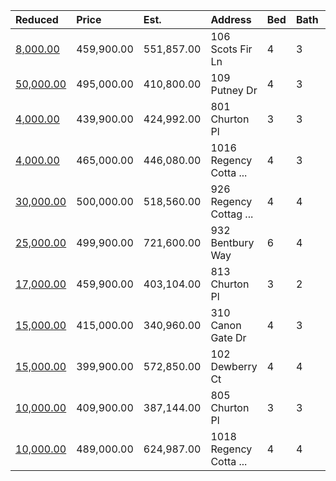 | Reduced                                                                                           | Price      | Est.       | Address                | Bed | Bath | Size | Value | Days | Lot  | Year | HOA | Open      |
| :------------------------------------------------------------------------------------------------ | :--------- | :--------- | :--------------------- | :-- | :--- | :--- | :---- | :--- | :--- | :--- | :-- | :-------- |
| [8,000.00](https://www.movoto.com/home/106-scots-fir-ln-cary-nc-27518-pid_ceqy43b5jh)             | 459,900.00 | 551,857.00 | 106 Scots Fir Ln       | 4   | 3    | 3083 |       |      |      |      |     | Open 8/16 |
| [50,000.00](https://www.movoto.com/home/109-putney-dr-cary-nc-27518-413_2296285)                  | 495,000.00 | 410,800.00 | 109 Putney Dr          | 4   | 3    | 2600 |       |      |      |      |     |           |
| [4,000.00](https://www.movoto.com/home/801-churton-pl-cary-nc-27539-413_2318560)                  | 439,900.00 | 424,992.00 | 801 Churton Pl         | 3   | 3    | 1864 |       |      |      |      |     |           |
| [4,000.00](https://www.movoto.com/home/1016-regency-cottage-pl-cary-nc-27518-413_2198538)         | 465,000.00 | 446,080.00 | 1016 Regency Cotta ... | 4   | 3    | 2720 | 171   | 158  | 5663 | 2018 | 265 |           |
| [30,000.00](https://www.movoto.com/home/926-regency-cottage-pl-lot-117-cary-nc-27518-413_2292478) | 500,000.00 | 518,560.00 | 926 Regency Cottag ... | 4   | 4    | 3241 | 154   | 247  | 4356 | 2020 | 265 |           |
| [25,000.00](https://www.movoto.com/home/932-bentbury-way-cary-nc-27518-413_2323897)               | 499,900.00 | 721,600.00 | 932 Bentbury Way       | 6   | 4    | 4100 | 122   | 67   | 6098 | 2011 | 65  |           |
| [17,000.00](https://www.movoto.com/home/813-churton-pl-cary-nc-27518-413_2331958)                 | 459,900.00 | 403,104.00 | 813 Churton Pl         | 3   | 2    | 1824 | 252   | 27   | 5009 | 2020 | 180 |           |
| [15,000.00](https://www.movoto.com/home/310-canon-gate-dr-cary-nc-27518-413_2295981)              | 415,000.00 | 340,960.00 | 310 Canon Gate Dr      | 4   | 3    | 2131 | 195   | 72   | 0.34 | 2000 | 48  |           |
| [15,000.00](https://www.movoto.com/home/102-dewberry-ct-cary-nc-27518-413_2323687)                | 399,900.00 | 572,850.00 | 102 Dewberry Ct        | 4   | 4    | 3350 | 119   | 68   | 0.94 | 1983 | 0   |           |
| [10,000.00](https://www.movoto.com/home/805-churton-pl-cary-nc-27539-413_2318575)                 | 409,900.00 | 387,144.00 | 805 Churton Pl         | 3   | 3    | 1698 | 241   | 95   | 3049 | 2020 | 180 |           |
| [10,000.00](https://www.movoto.com/home/1018-regency-cottage-pl-cary-nc-27518-413_2327142)        | 489,000.00 | 624,987.00 | 1018 Regency Cotta ... | 4   | 4    | 3531 | 138   | 51   | 6229 | 2016 | 260 |           |